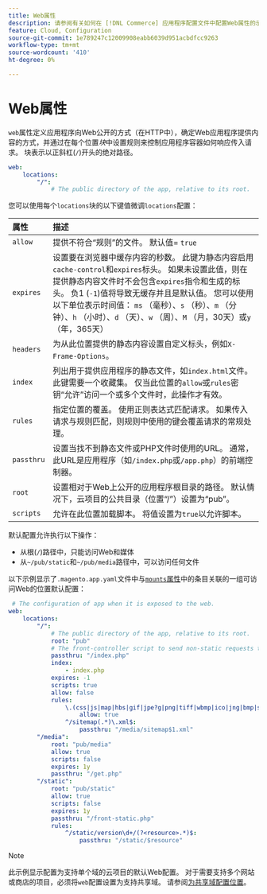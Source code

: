 ```yaml
---
title: Web属性
description: 请参阅有关如何在 [!DNL Commerce] 应用程序配置文件中配置Web属性的示例。
feature: Cloud, Configuration
source-git-commit: 1e789247c12009908eabb6039d951acbdfcc9263
workflow-type: tm+mt
source-wordcount: '410'
ht-degree: 0%

---
```


# Web属性

`web`属性定义应用程序向Web公开的方式（在HTTP中），确定Web应用程序提供内容的方式，并通过在每个位置&#x200B;_块_&#x200B;中设置规则来控制应用程序容器如何响应传入请求。 块表示以正斜杠(`/`)开头的绝对路径。

```yaml
web:
    locations:
        "/":
            # The public directory of the app, relative to its root.
```

您可以使用每个`locations`块的以下键值微调`locations`配置：

| 属性 | 描述 |
| :--- | :--- |
| `allow` | 提供不符合“规则”的文件。 默认值= `true` |
| `expires` | 设置要在浏览器中缓存内容的秒数。 此键为静态内容启用`cache-control`和`expires`标头。 如果未设置此值，则在提供静态内容文件时不会包含`expires`指令和生成的标头。 负1 (`-1`)值将导致无缓存并且是默认值。 您可以使用以下单位表示时间值： `ms` （毫秒）、`s` （秒）、`m` （分钟）、`h` （小时）、`d` （天）、`w` （周）、`M` （月，30天）或`y` （年，365天） |
| `headers` | 为从此位置提供的静态内容设置自定义标头，例如`X-Frame-Options`。 |
| `index` | 列出用于提供应用程序的静态文件，如`index.html`文件。 此键需要一个收藏集。 仅当此位置的`allow`或`rules`密钥“允许”访问一个或多个文件时，此操作才有效。 |
| `rules` | 指定位置的覆盖。 使用正则表达式匹配请求。 如果传入请求与规则匹配，则规则中使用的键会覆盖请求的常规处理。 |
| `passthru` | 设置当找不到静态文件或PHP文件时使用的URL。 通常，此URL是应用程序（如`/index.php`或`/app.php`）的前端控制器。 |
| `root` | 设置相对于Web上公开的应用程序根目录的路径。 默认情况下，云项目的公共目录（位置“/”）设置为“pub”。 |
| `scripts` | 允许在此位置加载脚本。 将值设置为`true`以允许脚本。 |

默认配置允许执行以下操作：

- 从根(`/`)路径中，只能访问Web和媒体
- 从`~/pub/static`和`~/pub/media`路径中，可以访问任何文件

以下示例显示了`.magento.app.yaml`文件中与[`mounts`属性](properties.md#mounts)中的条目关联的一组可访问Web的位置默认配置：

```yaml
 # The configuration of app when it is exposed to the web.
web:
    locations:
        "/":
            # The public directory of the app, relative to its root.
            root: "pub"
            # The front-controller script to send non-static requests to.
            passthru: "/index.php"
            index:
                - index.php
            expires: -1
            scripts: true
            allow: false
            rules:
                \.(css|js|map|hbs|gif|jpe?g|png|tiff|wbmp|ico|jng|bmp|svgz|midi?|mp?ga|mp2|mp3|m4a|ra|weba|3gpp?|mp4|mpe?g|mpe|ogv|mov|webm|flv|mng|asx|asf|wmv|avi|ogx|swf|jar|ttf|eot|woff|otf|html?)$:
                    allow: true
                ^/sitemap(.*)\.xml$:
                    passthru: "/media/sitemap$1.xml"
        "/media":
            root: "pub/media"
            allow: true
            scripts: false
            expires: 1y
            passthru: "/get.php"
        "/static":
            root: "pub/static"
            allow: true
            scripts: false
            expires: 1y
            passthru: "/front-static.php"
            rules:
                ^/static/version\d+/(?<resource>.*)$:
                    passthru: "/static/$resource"
```

>[!NOTE]
>
>此示例显示配置为支持单个域的云项目的默认Web配置。 对于需要支持多个网站或商店的项目，必须将`web`配置设置为支持共享域。 请参阅[为共享域配置位置](../store/multiple-sites.md#configure-locations-for-shared-domains)。
